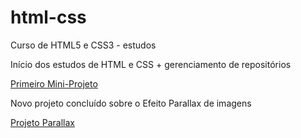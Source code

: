 # html-css
 Curso de HTML5 e CSS3 - estudos

Início dos estudos de HTML e CSS + gerenciamento de repositórios

<a href="https://renatacmb.github.io/html-css/mini-projeto/pokemon.html">Primeiro Mini-Projeto</a>

Novo projeto concluído sobre o Efeito Parallax de imagens

<a href="https://renatacmb.github.io/projeto-parallax/">Projeto Parallax</a>